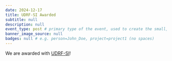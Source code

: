 ```yaml
---
date: 2024-12-17
title: UDRF-SI Awarded
subtitle: null
description: null
event_type: post # primary type of the event, used to create the small, colored post callout
banner_image_source: null
badges: null # e.g. person=John_Doe, project=project1 (no spaces)
---
```


We are awarded with [UDRF-SI](https://research.udel.edu/research-development/funding-opportunities/internal-funding/)!
